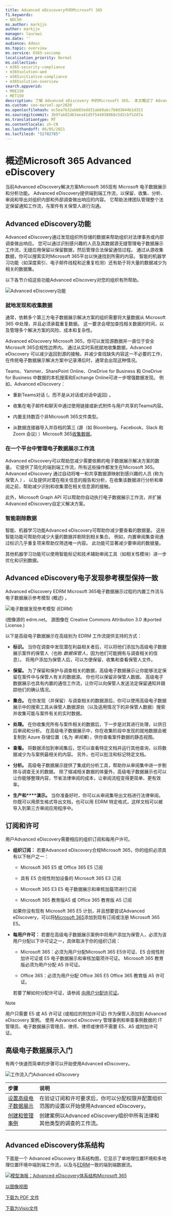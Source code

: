 ```yaml
---
title: Advanced eDiscovery中的Microsoft 365
f1.keywords:
- NOCSH
ms.author: markjjo
author: markjjo
manager: laurawi
ms.date: ''
audience: Admin
ms.topic: overview
ms.service: O365-seccomp
localization_priority: Normal
ms.collection:
- m365-security-compliance
- m365solution-aed
- m365initiative-compliance
- m365solution-overview
search.appverid:
- MOE150
- MET150
description: 了解 Advanced eDiscovery 中的Microsoft 365。 本文概述了 Advanced eDiscovery 中Microsoft 365，这是一种可帮助您管理内部和外部调查的工具。 它还说明使用 Advanced eDiscovery管理法律调查的业务原因。
ms.custom: seo-marvel-apr2020
ms.openlocfilehash: ec5ea7b32abb03edd31ab69abc7b8d3044b1d353
ms.sourcegitcommit: 3b9fab82d63aea41d5f544938868c5d2cbf52d7a
ms.translationtype: MT
ms.contentlocale: zh-CN
ms.lasthandoff: 06/05/2021
ms.locfileid: "52782785"
---
```

# <a name="overview-of-microsoft-365-advanced-ediscovery"></a>概述Microsoft 365 Advanced eDiscovery

当前Advanced eDiscovery解决方案Microsoft 365现有 Microsoft 电子数据展示和分析功能。 Advanced eDiscovery提供端到端工作流，以保留、收集、分析、审阅和导出对组织内部和外部调查做出响应的内容。 它帮助法律团队管理整个法定保留通知工作流，与案件有关保管人进行沟通。

## <a name="advanced-ediscovery-capabilities"></a>Advanced eDiscovery功能

Advanced eDiscovery通过发现组织所存储的数据来帮助组织对法律事务或内部调查做出响应。 您可以通过识别感兴趣的人员及其数据源无缝管理电子数据展示工作流，无缝应用保留以保留数据，然后管理合法保留通信过程。 通过从源收集数据，你可以搜索实时Microsoft 365平台以快速找到所需的内容。 智能的机器学习功能（如深度索引、电子邮件线程和近重复检测）还有助于将大量的数据减少为相关的数据集。

以下各节介绍这些功能Advanced eDiscovery对您的组织有所帮助。

![Advanced eDiscovery功能](../media/advanced-ediscovery-capabilities.png)

### <a name="discover-and-collect-data-in-place"></a>就地发现和收集数据

通常，依赖多个第三方电子数据展示解决方案的组织需要将大量数据从 Microsoft 365 中处理，并且必须承载重复数据。 这一要求会增加查找相关数据的时间，以及管理多个解决方案的风险、成本和复杂性。

Advanced eDiscovery Microsoft 365，你可以发现源数据并一直位于安全Microsoft 365合规性边界内。  通过从实时系统就地收集数据，Advanced eDiscovery 可以减少返回到源的接触，并减少查找缺失内容这一不必要的工作，在传统电子数据展示解决方案中记录滞后时，通常会出现这种情况。

Teams、Yammer、SharePoint Online、OneDrive for Business 和 OneDrive for Business 中数据的本机搜索和Exchange Online可进一步增强数据发现。 例如，Advanced eDiscovery：

- 重新Teams对话 (，而不是从对话或对话中返回) 。

- 收集在电子邮件和聊天中通过使用链接或新式附件与用户共享的Teams内容。

- 内置支持数百个非Microsoft 365文件类型。

- 从数据连接器导入并存档的第三 (源（如 Bloomberg、Facebook、Slack 和 Zoom 会议) ）Microsoft 365[收集数据](archiving-third-party-data.md)。

### <a name="manage-ediscovery-workflow-in-one-platform"></a>在一个平台中管理电子数据展示工作流

Advanced eDiscovery可以帮助您减少需要依赖的电子数据展示解决方案的数量。 它提供了简化的端到端工作流，所有这些操作都发生在Microsoft 365。 Advanced eDiscovery 通过自动将唯一和共享数据源映射到感兴趣的人员 (称为保管人 *) ，* 以及提供对潜在相关信息的报告和分析，在收集该数据进行分析和审阅之前，帮助减少识别和收集潜在相关信息源的接触。

此外，Microsoft Graph API 可以帮助你自动执行电子数据展示工作流，并扩展Advanced eDiscovery自定义解决方案。

### <a name="cull-data-intelligently"></a>智能剔除数据

智能、机器学习功能Advanced eDiscovery可帮助你减少要查看的数据量。 这些智能功能可帮助你减少大量的数据并剔除到相关集合。 例如，内置审阅集查询通过标识几乎重复项来帮助仅筛选唯一内容。 此功能可显著减少要审阅的数据量。

其他机器学习功能可以使用智能标记和技术辅助审阅工具（如相关性模块）进一步优化和识别数据。

## <a name="advanced-ediscovery-alignment-with-the-electronic-discovery-reference-model"></a>Advanced eDiscovery电子发现参考模型保持一致

Advanced eDiscovery EDRM Microsoft 365电子数据展示过程的内置工作流与电子数据展示参考模型 (概述) 。

![电子数据发现参考模型 (EDRM) ](../media/EDRMv1.png)

 (图像源的 edrm.net。 源图像在 Creative Commons Attribution 3.0 未ported License.) 

以下是高级电子数据展示在高级别为 EDRM 工作流提供支持的方式：

- **标识。** 当你在调查中发现潜在利益相关者后，可以将他们添加为高级电子数据展示案件的保管人（也称 *数据保管人*，因为他们可能拥有与调查相关的信息）。 将用户添加为保管人后，可以方便保留、收集和查看保管人文件。

- **保留。** 为了保留和保护与调查相关的数据，高级电子数据展示让你能够法定保留在案件中与保管人有关的数据源。 你也可以保留非保管人数据。 高级电子数据展示也具有内置的通信工作流，让你可以向保管人发送法定保留通知并跟踪他们的确认情况。

- **集合。** 在你发现（并保留）与调查相关的数据源后，你可以使用高级电子数据展示中的搜索工具从保管人数据源处（以及适用情况下的非保管人数据）搜索并收集可能与案件有关的实时数据。

- **处理。** 在你收集完所有与案件相关的数据后，下一步是对其进行处理，以供日后审阅和分析。 在高级电子数据展示中，你在收集阶段中发现的就地数据会被复制到 Azure 存储位置（名为 *审阅集*），供你查看案件数据的静态视图。 

- **查看。** 将数据添加到审阅集后，您可以查看特定文档并运行其他查询，以将数据减少为与案例最相关的内容。 另外，也可以批注和标记特定文档。

- **分析。** 高级电子数据展示提供了集成的分析工具，帮助你从审阅集中进一步剔除与调查无关的数据。 除了缩减相关数据的体量外，高级电子数据展示也可以让你能够整理内容，节省法律审阅的成本，让审阅流程变得更简单、更有效率。

- **生产和****演示。** 当你准备好时，你可以从审阅集导出文档进行法律审阅。 你既可以用原生格式导出文档，也可以用 EDRM 特定格式，这样文档可以被导入到第三方审阅应用程序中。

## <a name="subscriptions-and-licensing"></a>订阅和许可

用户Advanced eDiscovery需要相应的组织订阅和每用户许可。

- **组织订阅：** 若要Advanced eDiscovery合规Microsoft 365，你的组织必须具有以下帐户之一：

  - Microsoft 365 E5 或 Office 365 E5 订阅
  
  - 具有 E5 合规性附加设备的 Microsoft 365 E3 订阅

  - Microsoft 365 E3 E5 电子数据展示和审核加载项进行订阅

  - Microsoft 365 教育版A5 或 Office 365 教育版 A5 订阅

   如果你没有现有 Microsoft 365 E5 计划，并且想要尝试Advanced eDiscovery，可以将[Microsoft 365](https://docs.microsoft.com/office365/admin/try-or-buy-microsoft-365)添加到现有订阅或注册 Microsoft 365 E5。 [](https://www.microsoft.com/microsoft-365/enterprise)

- **每用户许可：** 若要在高级电子数据展示案例中将用户添加为保管人，必须为该用户分配以下许可证之一，具体取决于你的组织订阅：

  - Microsoft 365：必须为用户分配Microsoft 365 E5许可证、E5 合规性附加许可证或 E5 电子数据展示和审核加载项许可证。 Microsoft 365 教育版必须为用户分配 A5 许可证。

  - Office 365：必须为用户分配 Office 365 E5 Office 365 教育版 A5 许可证。

   若要了解如何分配许可证，请参阅 [向用户分配许可证](https://docs.microsoft.com/microsoft-365/admin/manage/assign-licenses-to-users)。

> [!NOTE]
> 用户只需要 E5 或 A5 许可证 (或相应的附加许可证) 作为保管人添加到 Advanced eDiscovery 案例。 使用 Advanced eDiscovery 管理事例和审查事例数据的 IT 管理员、电子数据展示管理员、律师、律师或律师不需要 E5、A5 或附加许可证。

## <a name="get-started-with-advanced-ediscovery"></a>高级电子数据展示入门

有两个快速而简单的步骤可以开始使用Advanced eDiscovery。

![工作流入门Advanced eDiscovery](../media/get-started-AeD.png)

|步骤  |说明  |
|:---------|:---------|
|[设置高级电子数据展示](get-started-with-advanced-ediscovery.md)| 在验证订阅和许可要求后，你可以分配权限并配置组织范围的设置以开始使用Advanced eDiscovery。|
|[创建和管理事例](create-and-manage-advanced-ediscoveryv2-case.md) | 创建案例以Advanced eDiscovery组织中所有法律和其他类型的调查的工作流。|
|||

## <a name="advanced-ediscovery-architecture"></a>Advanced eDiscovery体系结构

下面是一个 Advanced eDiscovery 体系结构图，它显示了单地理位置环境和多地理位置环境中端到端工作流，以及与[EDRM](#advanced-ediscovery-alignment-with-the-electronic-discovery-reference-model)一致的端到端数据流。

[![模型海报：Advanced eDiscovery体系结构Microsoft 365](../media/solutions-architecture-center/ediscovery-poster-thumb.png)](../media/solutions-architecture-center/m365-advanced-ediscovery-architecture.png)

[以图像视图](../media/solutions-architecture-center/m365-advanced-ediscovery-architecture.png)

[下载为 PDF 文件](https://download.microsoft.com/download/d/1/c/d1ce536d-9bcf-4d31-b75b-fcf0dc560665/m365-advanced-ediscovery-architecture.pdf)

[下载为Visio文件](https://download.microsoft.com/download/d/1/c/d1ce536d-9bcf-4d31-b75b-fcf0dc560665/m365-advanced-ediscovery-architecture.vsdx)
